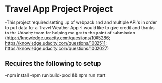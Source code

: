 # Travel App Project Project

-This project required setting up of webpack and and multiple API's in order to pull data for a Travel Weather App
-I would like to give credit and thanks to the Udacity team for helping me get to the point of submission (https://knowledge.udacity.com/questions/1005286; https://knowledge.udacity.com/questions/1002511; https://knowledge.udacity.com/questions/1002027)

## Requires the following to setup
-npm install
-npm run build-prod && npm run start